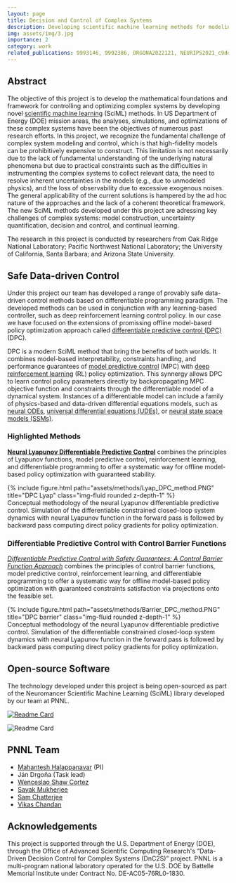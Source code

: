 ```yaml
---
layout: page
title: Decision and Control of Complex Systems 
description: Developing scientific machine learning methods for modeling and control of complex systems.
img: assets/img/3.jpg
importance: 2
category: work
related_publications: 9993146, 9992386, DRGONA2022121, NEURIPS2021_c9dd73f5, AutoNF_2023, ns2023extreme, wang2023semisupervised
---
```




## Abstract 
The objective of this project is to develop the mathematical foundations and framework for
controlling and optimizing complex systems by developing novel 
[scientific machine learning](https://sites.brown.edu/bergen-lab/research/what-is-sciml/) (SciML) methods. 
In US Department of Energy (DOE) mission areas, the analyses, simulations, and
optimizations of these complex systems have been the objectives of numerous past research efforts.
In this project, we recognize the fundamental challenge of complex system modeling and control,
which is that high-fidelity models can be prohibitively expensive to construct. 
This limitation is not necessarily due to the lack of fundamental understanding of the underlying natural
phenomena but due to practical constraints such as the difficulties in instrumenting the complex
systems to collect relevant data, the need to resolve inherent uncertainties in the models (e.g., due
to unmodeled physics), and the loss of observability due to excessive exogenous noises. The general
applicability of the current solutions is hampered by the ad hoc nature of the approaches and the
lack of a coherent theoretical framework.
The new SciML methods developed under this project are adressing key challenges of complex systems: 
model construction, uncertainty quantification, decision and control,
and continual learning. 

The research in this project is conducted by researchers from Oak Ridge National Laboratory; 
Pacific Northwest National Laboratory; the University of California, Santa Barbara; and
Arizona State University. 


## Safe Data-driven Control

Under this project our team has developed a range of provably safe data-driven control methods
based on differentiable programming paradigm. 
The developed methods can be used in conjunction with any learning-based controller, 
such as deep reinforcement learning control policy.
In our case we have focused on the extensions of promissing offline model-based 
policy optimization approach called 
[differentiable predictive control (DPC)](https://www.sciencedirect.com/science/article/pii/S0959152422000981) (DPC).

DPC is a modern SciML method that bring the benefits of both worlds.
It combines model-based interpretability, constraints handling, and performance guarantees of 
[model predictive control](https://en.wikipedia.org/wiki/Model_predictive_control) (MPC)
with [deep reinforcement learning](https://en.wikipedia.org/wiki/Deep_reinforcement_learning) 
(RL) policy optimization.
This synnergy allows DPC to learn control policy parameters directly by
backpropagating MPC objective function and constraints through the differentiable
 model of a dynamical system. Instances of a differentiable model can include 
a family of physics-based and data-driven 
differential equations models, such as  [neural ODEs](https://arxiv.org/abs/1806.07366), 
[universal differential equations (UDEs)](https://arxiv.org/abs/2001.04385), 
or [neural state space models (SSMs)](https://ieeexplore.ieee.org/abstract/document/9482930).



### Highlighted Methods

[**Neural Lyapunov Differentiable Predictive Control**](https://ieeexplore.ieee.org/abstract/document/9992386) 
combines the principles of Lyapunov functions, model predictive control, 
reinforcement learning, and differentiable programming to offer a 
systematic way for offline model-based policy 
optimization with guaranteed stability.


<div class="row">
    <div class="col-sm mt-3 mt-md-0">
        {% include figure.html path="assets/methods/Lyap_DPC_method.PNG" title="DPC Lyap" class="img-fluid rounded z-depth-1" %}
    </div>
</div>
<div class="caption">
    Conceptual methodology of the neural Lyapunov differentiable predictive control. 
Simulation of the differentiable constrained closed-loop system dynamics with neural Lyapunov function 
in the forward pass is followed by backward pass computing direct policy gradients for policy optimization.
</div>


### Differentiable Predictive Control with Control Barrier Functions

[*Differentiable Predictive Control with Safety Guarantees: A Control Barrier Function Approach*](https://ieeexplore.ieee.org/abstract/document/9993146) 
combines the principles of control barrier functions, model predictive control, 
reinforcement learning, and differentiable programming to offer a 
systematic way for offline model-based policy 
optimization with guaranteed constraints satisfaction via projections onto the feasible set.


<div class="row">
    <div class="col-sm mt-3 mt-md-0">
        {% include figure.html path="assets/methods/Barrier_DPC_method.PNG" title="DPC barrier" class="img-fluid rounded z-depth-1" %}
    </div>
</div>
<div class="caption">
    Conceptual methodology of the neural Lyapunov differentiable predictive control. 
Simulation of the differentiable constrained closed-loop system dynamics with neural Lyapunov function 
in the forward pass is followed by backward pass computing direct policy gradients for policy optimization.
</div>


## Open-source Software 

The technology developed under this project is being open-sourced 
as part of the Neuromancer Scientific Machine Learning (SciML) library developed by our team at PNNL.

[![Readme Card](https://github.com/pnnl/neuromancer.vercel.app/api/pin/?username=anuraghazra&repo=github-readme-stats)](https://github.com/pnnl/neuromancer)

![Readme Card](https://github.com/pnnl/neuromancer.vercel.app/api/pin/?username=anuraghazra\&repo=github-readme-stats)


## PNNL Team
- [Mahantesh Halappanavar](https://www.pnnl.gov/people/mahantesh-halappanavar) (PI)
- Ján Drgoňa (Task lead)
- [Wenceslao Shaw Cortez](https://shawcortez.wordpress.com/)
- [Sayak Mukherjee](https://energyenvironment.pnnl.gov/staff/staff_info.asp?staff_num=3815)
- [Sam Chatterjee](https://www.pnnl.gov/people/sam-chatterjee)
- [Vikas Chandan](https://www.linkedin.com/in/vikas-chandan-a0624221/)


## Acknowledgements
This project is supported through the U.S. Department of Energy (DOE), 
through the Office of Advanced Scientific Computing Research's 
“Data-Driven Decision Control for Complex Systems (DnC2S)” project.
PNNL is a multi-program national laboratory operated for the U.S. DOE
by Battelle Memorial Institute under Contract No. DE-AC05-76RL0-1830.
